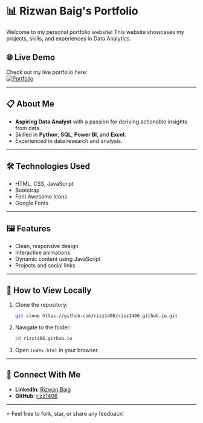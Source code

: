 # 📊 Rizwan Baig's Portfolio

Welcome to my personal portfolio website! This website showcases my projects, skills, and experiences in Data Analytics.

## 🌐 **Live Demo**
Check out my live portfolio here:  
[![Portfolio](https://img.shields.io/badge/View-Portfolio-%230077B5?style=flat&logo=github&logoColor=white)](https://rizz1406.github.io/)

---

## 📋 **About Me**
- **Aspiring Data Analyst** with a passion for deriving actionable insights from data.  
- Skilled in **Python**, **SQL**, **Power BI**, and **Excel**.  
- Experienced in data research and analysis.  

---

## 🛠️ **Technologies Used**
- HTML, CSS, JavaScript  
- Bootstrap  
- Font Awesome Icons  
- Google Fonts  

---

## 🖼️ **Features**
- Clean, responsive design  
- Interactive animations  
- Dynamic content using JavaScript  
- Projects and social links  

---

## 🚀 **How to View Locally**
1. Clone the repository:  
    ```bash
    git clone https://github.com/rizz1406/rizz1406.github.io.git
    ```
2. Navigate to the folder:  
    ```bash
    cd rizz1406.github.io
    ```
3. Open `index.html` in your browser.  

---

## 🤝 **Connect With Me**
- **LinkedIn**: [Rizwan Baig](https://www.linkedin.com/in/rizwanbaig001/)  
- **GitHub**: [rizz1406](https://github.com/rizz1406)  

---

⭐ Feel free to fork, star, or share any feedback!  
